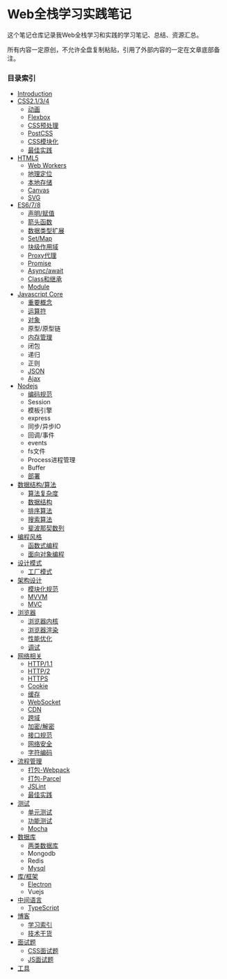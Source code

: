# Web全栈学习实践笔记

这个笔记仓库记录我Web全栈学习和实践的学习笔记、总结、资源汇总。

所有内容一定原创，不允许全盘复制粘贴，引用了外部内容的一定在文章底部备注。

### 目录索引

* [Introduction](README.md)
* [CSS2.1/3/4](css2134.md)
  * [动画](css2134/dong-hua.md)
  * [Flexbox](css2134/flexbox.md) 
  * [CSS预处理](css2134/cssyu-chu-li.md)
  * [PostCSS](css2134/postcss.md)
  * [CSS模块化](css2134/cssmo-kuai-hua.md)
  * [最佳实践](css2134/zui-jia-shi-jian.md)
* [HTML5](html5.md)
  * [Web Workers](html5/web-workers.md)
  * [地理定位](html5/di-li-ding-wei.md)
  * [本地存储](html5/ben-di-huan-cun.md)
  * [Canvas](html5/canvas.md)
  * [SVG](html5/svg.md)
* [ES6/7/8](es678.md)
  * [声明/赋值](es678/sheng-660e-fu-zhi.md)
  * [箭头函数](es678/jian-tou-han-shu.md)
  * [数据类型扩展](es678/shu-ju-lei-xing-kuo-zhan.md)
  * [Set/Map](es678/setmap.md)
  * [块级作用域](es678/kuai-ji-zuo-yong-yu.md)
  * [Proxy代理](es678/proxydai-li.md)
  * [Promise](es678/promise.md)
  * [Async/await](es678/asyncawait.md)
  * [Class和继承](es678/classhe-ji-cheng.md)
  * [Module](es678/module.md)
* [Javascript Core](javascript-core.md)
  * [重要概念](javascript-core/zhong-yao-gai-nian.md)
  * [运算符](javascript-core/yun-suan-fu.md)
  * [对象](javascript-core/dui-xiang.md)
  * 原型/原型链
  * [内存管理](javascript-core/nei-cun-guan-li.md)
  * 闭包
  * 递归
  * 正则
  * [JSON](javascript-core/json.md)
  * [Ajax](javascript-core/ajax.md)
* [Nodejs](nodejs.md)
  * [编码规范](nodejs/bian-ma-gui-fan.md)
  * Session
  * 模板引擎
  * express
  * 同步/异步IO
  * 回调/事件
  * events
  * fs文件
  * Process进程管理
  * Buffer
  * [部署](nodejs/bu-shu.md)
* [数据结构/算法](shu-ju-jie-6784-suan-fa.md)
  * [算法复杂度](shu-ju-jie-6784-suan-fa/he-xin-gai-nian.md)
  * [数据结构](shu-ju-jie-6784-suan-fa/shu-ju-jie-gou.md)
  * [排序算法](shu-ju-jie-6784-suan-fa/pai-xu-suan-fa.md)
  * [搜索算法](shu-ju-jie-6784-suan-fa/sou-suo-suan-fa.md)
  * [斐波那契数列](shu-ju-jie-6784-suan-fa/fei-bo-na-qi-shu-lie.md)
* [编程风格](bian-cheng-feng-ge.md)
  * [函数式编程](bian-cheng-feng-ge/han-shu-shi-bian-cheng.md)
  * [面向对象编程](bian-cheng-feng-ge/mian-xiang-dui-xiang-bian-cheng.md)
* [设计模式](she-ji-mo-shi.md)
  * [工厂模式](she-ji-mo-shi/gong-chang-mo-shi.md)
* [架构设计](jia-gou-she-ji.md)
  * [模块化规范](jia-gou-she-ji/mo-kuai-hua-gui-fan.md)
  * [MVVM](jia-gou-she-ji/mvvm.md)
  * [MVC](jia-gou-she-ji/mvc.md)
* [浏览器](liu-lan-qi.md)
  * [浏览器内核](liu-lan-qi/liu-lan-qi-nei-he.md)
  * [浏览器渲染](liu-lan-qi/liu-lan-qi-xuan-ran.md)
  * [性能优化](liu-lan-qi/xing-neng-you-hua.md)
  * [调试](liu-lan-qi/diao-shi.md)
* [网络相关](wang-luo-xiang-guan.md)
  * [HTTP/1.1](wang-luo-xiang-guan/http11.md)
  * [HTTP/2](wang-luo-xiang-guan/http2.md)
  * [HTTPS](wang-luo-xiang-guan/https.md)
  * [Cookie](wang-luo-xiang-guan/cookie.md)
  * [缓存](wang-luo-xiang-guan/huan-cun.md)
  * [WebSocket](wang-luo-xiang-guan/websocket.md)
  * [CDN](wang-luo-xiang-guan/cdn.md)
  * [跨域](wang-luo-xiang-guan/kua-yu.md)
  * [加密/解密](wang-luo-xiang-guan/jia-5bc6-jie-mi.md)
  * [接口规范](wang-luo-xiang-guan/jie-kou-gui-fan.md)
  * [网络安全](wang-luo-xiang-guan/wang-luo-an-quan.md)
  * [字符编码](wang-luo-xiang-guan/zi-fu-bian-ma.md)
* [流程管理](liu-cheng-guan-li.md)
  * [打包-Webpack](liu-cheng-guan-li/da-5305-webpack.md)
  * [打包-Parcel](liu-cheng-guan-li/da-5305-parcel.md)
  * [JSLint](liu-cheng-guan-li/jslint.md)
  * [最佳实践](liu-cheng-guan-li/zui-jia-shi-jian.md)
* [测试](ce-shi.md)
  * [单元测试](ce-shi/dan-yuan-ce-shi.md)
  * [功能测试](ce-shi/gong-neng-ce-shi.md)
  * [Mocha](ce-shi/mocha.md)
* [数据库](shu-ju-ku.md)
  * [两类数据库](shu-ju-ku/liang-lei-shu-ju-ku.md)
  * Mongodb
  * Redis
  * [Mysql](shu-ju-ku/mysql.md)
* [库/框架](5e93-kuang-jia.md)
  * [Electron](5e93-kuang-jia/electron.md)
  * Vuejs
* [中间语言](zhong-jian-yu-yan.md)
  * [TypeScript](zhong-jian-yu-yan/typescript.md)
* [博客](bo-ke.md)
  * [学习索引](bo-ke/xue-xi-suo-yin.md)
  * [技术干货](bo-ke/ji-zhu-gan-huo.md)
* [面试题](mian-shi-ti.md)
  * [CSS面试题](mian-shi-ti/cssmian-shi-ti.md)
  * [JS面试题](mian-shi-ti/jsmian-shi-ti.md)
* [工具](gong-ju.md)



